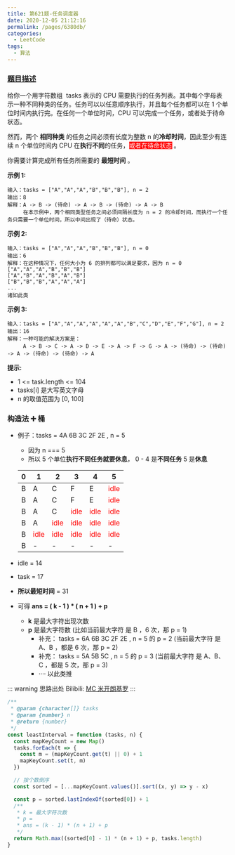 ```yaml
---
title: 第621题-任务调度器
date: 2020-12-05 21:12:16
permalink: /pages/6380db/
categories:
  - LeetCode
tags:
  - 算法
---
```


### [题目描述](https://leetcode-cn.com/problems/task-scheduler/)

给你一个用字符数组  <span class="span-shadow">tasks</span> 表示的 CPU 需要执行的任务列表。其中每个字母表示一种不同种类的任务。任务可以以任意顺序执行，并且每个任务都可以在 1 个单位时间内执行完。在任何一个单位时间，CPU 可以完成一个任务，或者处于待命状态。

然而，两个 **相同种类** 的任务之间必须有长度为整数 <span class="span-shadow">n</span> 的**冷却时间**，因此至少有连续 <span class="span-shadow">n</span> 个单位时间内 CPU 在**执行不同**的任务，<span style="background: #f00; color: #fff;">或者在待命状态</span> 。

你需要计算完成所有任务所需要的 **最短时间** 。

<!-- more -->

**示例 1:**

```
输入：tasks = ["A","A","A","B","B","B"], n = 2
输出：8
解释：A -> B -> (待命) -> A -> B -> (待命) -> A -> B
     在本示例中，两个相同类型任务之间必须间隔长度为 n = 2 的冷却时间，而执行一个任务只需要一个单位时间，所以中间出现了（待命）状态。
```

**示例 2:**

```
输入：tasks = ["A","A","A","B","B","B"], n = 0
输出：6
解释：在这种情况下，任何大小为 6 的排列都可以满足要求，因为 n = 0
["A","A","A","B","B","B"]
["A","B","A","B","A","B"]
["B","B","B","A","A","A"]
...
诸如此类
```

**示例 3:**

```
输入：tasks = ["A","A","A","A","A","A","B","C","D","E","F","G"], n = 2
输出：16
解释：一种可能的解决方案是：
     A -> B -> C -> A -> D -> E -> A -> F -> G -> A -> (待命) -> (待命) -> A -> (待命) -> (待命) -> A
```

**提示:**

- <span class="span-shadow">1 <= task.length <= 104</span>
- <span class="span-shadow">tasks[i]</span> 是大写英文字母
- <span class="span-shadow">n</span> 的取值范围为 <span class="span-shadow">[0, 100]</span>

### 构造法 ➕ 桶

- 例子：tasks = 4A 6B 3C 2F 2E , n = 5

  - 因为 n === 5
  - 所以 5 个单位**执行不同任务就要休息**， 0 - 4 是**不同任务** 5 是**休息**

  | 0   | 1                                      | 2                                      | 3                                      | 4                                      | 5                                      |
  | --- | -------------------------------------- | -------------------------------------- | -------------------------------------- | -------------------------------------- | -------------------------------------- |
  | B   | A                                      | C                                      | F                                      | E                                      | <span style="color: #f00;">idle</span> |
  | B   | A                                      | C                                      | F                                      | E                                      | <span style="color: #f00;">idle</span> |
  | B   | A                                      | C                                      | <span style="color: #f00;">idle</span> | <span style="color: #f00;">idle</span> | <span style="color: #f00;">idle</span> |
  | B   | A                                      | <span style="color: #f00;">idle</span> | <span style="color: #f00;">idle</span> | <span style="color: #f00;">idle</span> | <span style="color: #f00;">idle</span> |
  | B   | <span style="color: #f00;">idle</span> | <span style="color: #f00;">idle</span> | <span style="color: #f00;">idle</span> | <span style="color: #f00;">idle</span> | <span style="color: #f00;">idle</span> |
  | B   | -                                      | -                                      | -                                      | -                                      | -                                      |

- idle = 14
- task = 17
- **所以最短时间** = 31
- 可得 **ans = ( k - 1 ) \* ( n + 1 ) + p**
  - **k** 是最大字符出现次数
  - **p** 是最大字符数 <span class="span-shadow">(比如当前最大字符 是 B ，6 次，那 p = 1)</span>
    - 补充： tasks = 6A 6B 3C 2F 2E , n = 5 的 p = 2 <span class="span-shadow">(当前最大字符 是 A、B ，都是 6 次，那 p = 2)</span>
    - 补充： tasks = 5A 5B 5C , n = 5 的 p = 3 <span class="span-shadow">(当前最大字符 是 A、B、C ，都是 5 次，那 p = 3)</span>
    - ···· 以此类推

::: warning 思路出处
Bilibili: [MC 米开朗基罗](https://www.bilibili.com/video/BV11t411V7h3?from=search&seid=11723943509843355452)
:::

```JavaScript
/**
 * @param {character[]} tasks
 * @param {number} n
 * @return {number}
 */
const leastInterval = function (tasks, n) {
  const mapKeyCount = new Map()
  tasks.forEach(t => {
    const m = (mapKeyCount.get(t) || 0) + 1
    mapKeyCount.set(t, m)
  })

  // 按个数倒序
  const sorted = [...mapKeyCount.values()].sort((x, y) => y - x)

  const p = sorted.lastIndexOf(sorted[0]) + 1
  /**
   * k = 最大字符次数
   * p =
   * ans = (k - 1) * (n + 1) + p
   */
  return Math.max((sorted[0] - 1) * (n + 1) + p, tasks.length)
}
```
